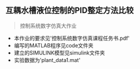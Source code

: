 ## 互耦水槽液位控制的PID整定方法比较
 > 控制系统数字仿真大作业
 * 本作业的要求见'控制系统数字仿真课程任务书.pdf'
 * 编写的MATLAB程序见code文件夹
 * 建立的SIMULINK模型见simulink文件夹
 * 实验数据为'plant_data1.mat'
